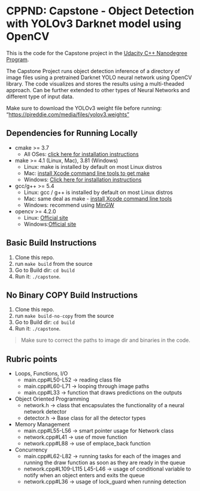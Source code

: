 # CPPND: Capstone - Object Detection with YOLOv3 Darknet model using OpenCV

This is the code for the Capstone project in the [Udacity C++ Nanodegree Program](https://www.udacity.com/course/c-plus-plus-nanodegree--nd213).

The Capstone Project runs object detection inference of a directory of image files using a pretrained Darknet YOLO neural network using OpenCV library. The code visualizes and stores the results using a multi-theaded approach. Can be further extended to other types of Neural Networks and different type of input data.

Make sure to download the YOLOv3 weight file before running: “https://pjreddie.com/media/files/yolov3.weights”

## Dependencies for Running Locally
* cmake >= 3.7
  * All OSes: [click here for installation instructions](https://cmake.org/install/)
* make >= 4.1 (Linux, Mac), 3.81 (Windows)
  * Linux: make is installed by default on most Linux distros
  * Mac: [install Xcode command line tools to get make](https://developer.apple.com/xcode/features/)
  * Windows: [Click here for installation instructions](http://gnuwin32.sourceforge.net/packages/make.htm)
* gcc/g++ >= 5.4
  * Linux: gcc / g++ is installed by default on most Linux distros
  * Mac: same deal as make - [install Xcode command line tools](https://developer.apple.com/xcode/features/)
  * Windows: recommend using [MinGW](http://www.mingw.org/)
* opencv >= 4.2.0
  * Linux: [Official site](https://docs.opencv.org/master/d7/d9f/tutorial_linux_install.html)
  * Windows:[Official site](https://docs.opencv.org/master/d3/d52/tutorial_windows_install.html)

## Basic Build Instructions

1. Clone this repo.
2. run `make build` from the source
3. Go to Build dir: `cd build`
4. Run it: `./capstone`.

## No Binary COPY Build Instructions

1. Clone this repo.
2. run `make build-no-copy` from the source
3. Go to Build dir: `cd build`
4. Run it: `./capstone`.

> Make sure to correct the paths to image dir and binaries in the code.

## Rubric points

- Loops, Functions, I/O
  - main.cpp#L50-L52 -> reading class file
  - main.cpp#L60-L71 -> looping through image paths
  - main.cpp#L33 -> function that draws predictions on the outputs 
- Object Oriented Programming
  - network.h -> class that encapsulates the functionality of a neural network detector
  - detector.h -> Base class for all the detector types
- Memory Management
  - main.cpp#L55-L56 -> smart pointer usage for Network class
  - network.cpp#L41 -> use of move function
  - network.cpp#L88 -> use of emplace_back function 
- Concurrency
  - main.cpp#L62-L82 -> running tasks for each of the images and running the draw function as soon as they are ready in the queue
  - network.cpp#L109-L115 L45-L46 -> usage of conditional variable to notify when an object enters and exits the queue
  - network.cpp#L36 -> usage of lock_guard when running detection